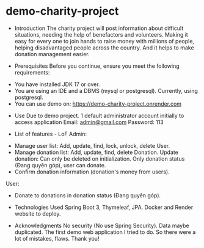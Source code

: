 # demo-charity-project

- Introduction
The charity project will post information about difficult situations, needing the help of benefactors and volunteers. 
Making it easy for every one to join hands to raise money with millions of people, helping disadvantaged people across 
the country. And it helps to make donation management easier.

- Prerequisites
Before you continue, ensure you meet the following requirements:
* You have installed JDK 17 or over.
* You are using an IDE and a DBMS (mysql or postgresql). Currently, using postgresql.
* You can use demo on: https://demo-charity-project.onrender.com

- Use
Due to demo project. 1 default administrator account initially to access application
Email: admin@gmail.com
Password: 113

- List of features - LoF
Admin:
* Manage user list: Add, update, find, lock, unlock, delete User.
* Manage donation list: Add, update, find, delete Donation.
  Update donation: Can only be deleted on initialization.
  Only donation status (Đang quyên góp), user can donate.
* Confirm donation information (donation's money from users).

User:
* Donate to donations in donation status (Đang quyên góp).

- Technologies Used
Spring Boot 3, Thymeleaf, JPA.
Docker and Render website to deploy.

- Acknowledgments
No security (No use Spring Security).
Data maybe duplicated.
The first demo web application I tried to do. So there were a lot of mistakes, flaws.
Thank you!
